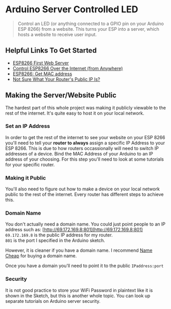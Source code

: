 # Arduino Server Controlled LED
> Control an LED (or anything connected to a GPIO pin on your Arduino ESP 8266) from a website. This turns your ESP into a server, which hosts a website to receive user input.

## Helpful Links To Get Started
* [ESP8266 First Web Server](https://tttapa.github.io/ESP8266/Chap10%20-%20Simple%20Web%20Server.html)
* [Control ESP8266 Over the Internet (from Anywhere)](https://www.instructables.com/id/Control-ESP8266-Over-the-Internet-from-Anywhere/)
* [ESP8266: Get MAC address](https://techtutorialsx.com/2017/04/09/esp8266-get-mac-address/)
* [Not Sure What Your Router's Public IP Is?](https://www.whatsmyip.org)

## Making the Server/Website Public
The hardest part of this whole project was making it publicly viewable to the rest of the internet. It's quite easy to host it on your local network.

### Set an IP Address
In order to get the rest of the internet to see your website on your ESP 8266 you'll need to tell your **router to always** assign a specific IP Address to your ESP 8266. This is due to how routers occassionally will need to switch IP addresses of a device. Bind the MAC Address of your Arduino to an IP address of your choosing. For this step you'll need to look at some tutorials for your specific router.

### Making it Public
You'll also need to figure out how to make a device on your local network public to the rest of the internet. Every router has different steps to achieve this.

### Domain Name
You don't actually need a domain name. You could just point people to an IP address such as: [http://69.172.169.8:801](http://69.172.169.8:801) <br>
`69.172.169.8` is the public IP address for my router. <br>
`801` is the port I specified in the Arduino sketch. <br>

However, it is cleaner if you have a domain name. I recommend [Name Cheap](https://www.namecheap.com) for buying a domain name.

Once you have a domain you'll need to point it to the public `IPaddress:port`

### Security
It is not good practice to store your WiFi Password in plaintext like it is shown in the Sketch, but this is another whole topic. You can look up separate tutorials on Arduino server security.
